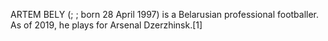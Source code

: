 ARTEM BELY (; ; born 28 April 1997) is a Belarusian professional footballer. As of 2019, he plays for Arsenal Dzerzhinsk.[1]

